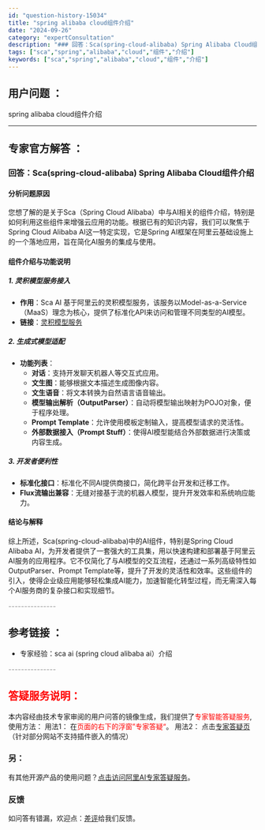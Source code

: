 ```yaml
---
id: "question-history-15034"
title: "spring alibaba cloud组件介绍"
date: "2024-09-26"
category: "expertConsultation"
description: "### 回答：Sca(spring-cloud-alibaba) Spring Alibaba Cloud组件介绍#### 分析问题原因您想了解的是关于Sca（Spring Cloud Alibaba）中与AI相关的组件介绍，特别是如何利用这些组件来增强云应用的功能。根据已有的知识内容，我们可以聚焦"
tags: ["sca","spring","alibaba","cloud","组件","介绍"]
keywords: ["sca","spring","alibaba","cloud","组件","介绍"]
---
```


## 用户问题 ： 
 spring alibaba cloud组件介绍  

---------------
## 专家官方解答 ：

### 回答：Sca(spring-cloud-alibaba) Spring Alibaba Cloud组件介绍

#### 分析问题原因
您想了解的是关于Sca（Spring Cloud Alibaba）中与AI相关的组件介绍，特别是如何利用这些组件来增强云应用的功能。根据已有的知识内容，我们可以聚焦于Spring Cloud Alibaba AI这一特定实现，它是Spring AI框架在阿里云基础设施上的一个落地应用，旨在简化AI服务的集成与使用。

#### 组件介绍与功能说明
##### 1. **灵积模型服务接入**
- **作用**：Sca AI 基于阿里云的灵积模型服务，该服务以Model-as-a-Service（MaaS）理念为核心，提供了标准化API来访问和管理不同类型的AI模型。
- **链接**：[灵积模型服务](https://help.aliyun.com/zh/dashscope/)

##### 2. **生成式模型适配**
- **功能列表**：
  - **对话**：支持开发聊天机器人等交互式应用。
  - **文生图**：能够根据文本描述生成图像内容。
  - **文生语音**：将文本转换为自然语言语音输出。
  - **模型输出解析（OutputParser）**：自动将模型输出映射为POJO对象，便于程序处理。
  - **Prompt Template**：允许使用模板定制输入，提高模型请求的灵活性。
  - **外部数据接入（Prompt Stuff）**：使得AI模型能结合外部数据进行决策或内容生成。

##### 3. **开发者便利性**
- **标准化接口**：标准化不同AI提供商接口，简化跨平台开发和迁移工作。
- **Flux流输出兼容**：无缝对接基于流的机器人模型，提升开发效率和系统响应能力。

#### 结论与解释
综上所述，Sca(spring-cloud-alibaba)中的AI组件，特别是Spring Cloud Alibaba AI，为开发者提供了一套强大的工具集，用以快速构建和部署基于阿里云AI服务的应用程序。它不仅简化了与AI模型的交互流程，还通过一系列高级特性如OutputParser、Prompt Template等，提升了开发的灵活性和效率。这些组件的引入，使得企业级应用能够轻松集成AI能力，加速智能化转型过程，而无需深入每个AI服务商的复杂接口和实现细节。


<font color="#949494">---------------</font> 


## 参考链接 ：

* 专家经验：sca ai (spring cloud alibaba ai）介绍 


 <font color="#949494">---------------</font> 
 


## <font color="#FF0000">答疑服务说明：</font> 

本内容经由技术专家审阅的用户问答的镜像生成，我们提供了<font color="#FF0000">专家智能答疑服务</font>,使用方法：
用法1： 在<font color="#FF0000">页面的右下的浮窗”专家答疑“</font>。
用法2： 点击[专家答疑页](https://answer.opensource.alibaba.com/docs/intro)（针对部分网站不支持插件嵌入的情况）
### 另：


有其他开源产品的使用问题？[点击访问阿里AI专家答疑服务](https://answer.opensource.alibaba.com/docs/intro)。
### 反馈
如问答有错漏，欢迎点：[差评](https://ai.nacos.io/user/feedbackByEnhancerGradePOJOID?enhancerGradePOJOId=17054)给我们反馈。
